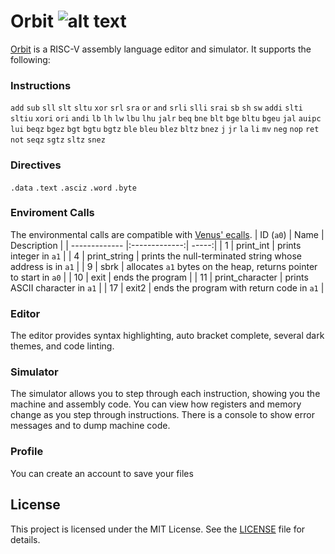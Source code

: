 # Orbit ![alt text](https://raw.githubusercontent.com/aidan-d123/orbit/main/public/favicons/favicon.ico "Orbit Logo")


[Orbit](https://orbit.adempsey.me/) is a RISC-V assembly language editor and simulator. It supports the following: 


### Instructions
`add` `sub` `sll` `slt` `sltu` `xor` `srl` `sra` `or` `and` `srli` `slli` `srai` `sb` `sh` `sw` `addi` `slti` `sltiu` `xori` `ori` `andi` `lb` `lh` `lw` `lbu` `lhu` `jalr` `beq` `bne` `blt` `bge` `bltu` `bgeu` `jal` `auipc` `lui` `beqz` `bgez` `bgt` `bgtu` `bgtz` `ble` `bleu` `blez` `bltz` `bnez` `j` `jr` `la` `li` `mv` `neg` `nop` `ret` `not` `seqz` `sgtz` `sltz` `snez`

### Directives 
`.data` `.text` `.asciz` `.word` `.byte`

### Enviroment Calls
The environmental calls are compatible with [Venus' ecalls](https://github.com/kvakil/venus/wiki/Environmental-Calls).
| ID (`a0`)       | Name           | Description  |
| ------------- |:-------------:| -----:|
| 1      | print_int |	prints integer in `a1` |
| 4      | print_string	| prints the null-terminated string whose address is in `a1` |
| 9 | sbrk	| allocates `a1` bytes on the heap, returns pointer to start in `a0` |
| 10      | exit |	ends the program  |
| 11      | print_character |	prints ASCII character in `a1` |
| 17 |  exit2 |	ends the program with return code in `a1` |


### Editor

The editor provides syntax highlighting, auto bracket complete, several dark themes, and code linting. 
### Simulator
The simulator allows you to step through each instruction, showing you the machine and assembly code. You can view how registers and memory change as you step through instructions. There is a console to show error messages and to dump machine code.

### Profile

You can create an account to save your files

## License

This project is licensed under the MIT License. See the [LICENSE](https://github.com/aidan-d123/orbit/blob/main/LICENSE) file for details.